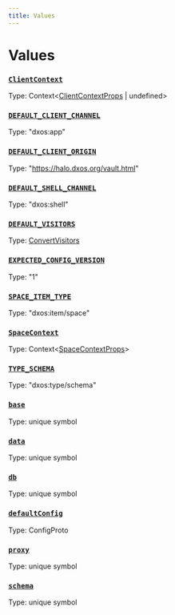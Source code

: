 ```yaml
---
title: Values
---
```

# Values 

### [`ClientContext`](https://github.com/dxos/dxos/blob/main/packages/sdk/react-client/src/client/ClientContext.tsx#L27)
Type: Context&lt;[ClientContextProps](/api/@dxos/react-client/types/ClientContextProps) | undefined&gt;
### [`DEFAULT_CLIENT_CHANNEL`]()
Type: "dxos:app"
### [`DEFAULT_CLIENT_ORIGIN`]()
Type: "https://halo.dxos.org/vault.html"
### [`DEFAULT_SHELL_CHANNEL`]()
Type: "dxos:shell"
### [`DEFAULT_VISITORS`]()
Type: [ConvertVisitors](/api/@dxos/react-client/types/ConvertVisitors)
### [`EXPECTED_CONFIG_VERSION`]()
Type: "1"
### [`SPACE_ITEM_TYPE`]()
Type: "dxos:item/space"
### [`SpaceContext`](https://github.com/dxos/dxos/blob/main/packages/sdk/react-client/src/echo/SpaceContext.tsx#L18)
Type: Context&lt;[SpaceContextProps](/api/@dxos/react-client/types/SpaceContextProps)&gt;
### [`TYPE_SCHEMA`]()
Type: "dxos:type/schema"
### [`base`]()
Type: unique symbol
### [`data`]()
Type: unique symbol
### [`db`]()
Type: unique symbol
### [`defaultConfig`]()
Type: ConfigProto
### [`proxy`]()
Type: unique symbol
### [`schema`]()
Type: unique symbol